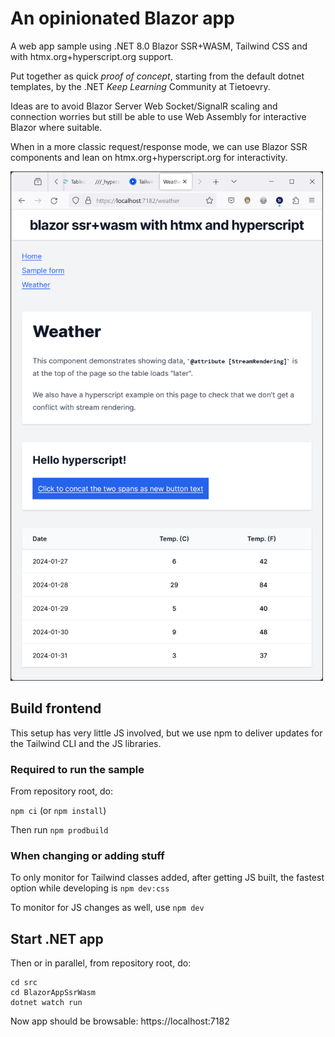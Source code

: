 # An opinionated Blazor app

A web app sample using .NET 8.0 Blazor SSR+WASM, Tailwind CSS and with htmx.org+hyperscript.org support.

Put together as quick _proof of concept_, starting from the default dotnet templates, by the .NET _Keep Learning_ Community at Tietoevry.

Ideas are to avoid Blazor Server Web Socket/SignalR scaling and connection worries but still be able to use Web Assembly for interactive Blazor where suitable.

When in a more classic request/response mode, we can use Blazor SSR components and lean on htmx.org+hyperscript.org for interactivity.

<img src="https://raw.githubusercontent.com/Tietoevry-Create/dotnet-opinionated-blazor/main/docs/screenshot.png" width="500" height="815" alt="Screenshot">

## Build frontend

This setup has very little JS involved, but we use npm to deliver updates for the Tailwind CLI and the JS libraries.

### Required to run the sample

From repository root, do:

`npm ci` (or `npm install`)

Then run `npm prodbuild`

### When changing or adding stuff

To only monitor for Tailwind classes added, after getting JS built, the fastest option while developing is `npm dev:css`

To monitor for JS changes as well, use `npm dev`

## Start .NET app

Then or in parallel, from repository root, do:

```
cd src
cd BlazorAppSsrWasm
dotnet watch run
```

Now app should be browsable: https://localhost:7182

